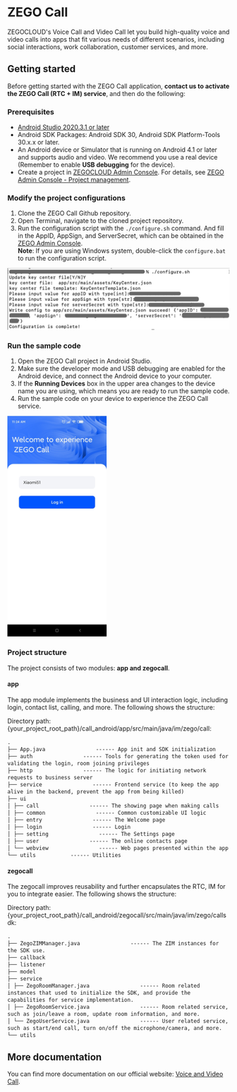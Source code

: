 # ZEGO Call

ZEGOCLOUD's Voice Call and Video Call let you build high-quality voice and video calls into apps that fit various needs of different scenarios, including social interactions, work collaboration, customer services, and more.

## Getting started 

Before getting started with the ZEGO Call application, **contact us to activate the ZEGO Call (RTC + IM) service**, and then do the following:

### Prerequisites

* [Android Studio 2020.3.1 or later](https://developer.android.com/studio)
* Android SDK Packages: Android SDK 30, Android SDK Platform-Tools 30.x.x or later.
* An Android device or Simulator that is running on Android 4.1 or later and supports audio and video. We recommend you use a real device (Remember to enable **USB debugging** for the device).
* Create a project in [ZEGOCLOUD Admin Console](https://console.zegocloud.com/). For details, see [ZEGO Admin Console - Project management](https://docs.zegocloud.com/article/1271).



### Modify the project configurations

1. Clone the ZEGO Call Github repository.
2. Open Terminal, navigate to the cloned project repository.
3. Run the configuration script with the `./configure.sh` command. And fill in the AppID, AppSign, and ServerSecret, which can be obtained in the [ZEGO Admin Console](https://console.zegocloud.com/).  
**Note**: If you are using Windows system, double-click the `configure.bat` to run the configuration script.   
<img width="700px" src="images/configure_android.png"/>

### Run the sample code

1. Open the ZEGO Call project in Android Studio.
2. Make sure the developer mode and USB debugging are enabled for the Android device, and connect the Android device to your computer.
3. If the **Running Devices** box in the upper area changes to the device name you are using, which means you are ready to run the sample code.  
4. Run the sample code on your device to experience the ZEGO Call service.  
<img height="500px" src="images/app_android.jpg"/>

### Project structure
The project consists of two modules: **app and zegocall**.

#### app
The app module implements the business and UI interaction logic, including login, contact list, calling, and more. The following shows the structure:

Directory path: 
{your_project_root_path}/call_android/app/src/main/java/im/zego/call:
```
.
├── App.java                ------ App init and SDK initialization
├── auth                ------ Tools for generating the token used for validating the login, room joining privileges 
├── http                ------ The logic for initiating network requests to business server
├── service                ------ Frontend service (to keep the app alive in the backend, prevent the app from being killed)
├── ui
│ ├── call                ------ The showing page when making calls
│ ├── common                ------ Common customizable UI logic
│ ├── entry                ------ The Welcome page
│ ├── login                ------ Login
│ ├── setting                ------ The Settings page
│ ├── user                ------ The online contacts page
│ └── webview                ------ Web pages presented within the app
└── utils           ------ Utilities
```

#### zegocall
The zegocall improves reusability and further encapsulates the RTC, IM for you to integrate easier. The following shows the structure:

Directory path: 
{your_project_root_path}/call_android/zegocall/src/main/java/im/zego/callsdk:

```
.
├── ZegoZIMManager.java                ------ The ZIM instances for the SDK use.
├── callback
├── listener
├── model
├── service
│ ├── ZegoRoomManager.java                ------ Room related instances that used to initialize the SDK, and provide the capabilities for service implementation.
│ ├── ZegoRoomService.java                ------ Room related service, such as join/leave a room, update room information, and more.
│ └── ZegoUserService.java                ------ User related service, such as start/end call, turn on/off the microphone/camera, and more.
└── utils
```

## More documentation
You can find more documentation on our official website: [Voice and Video Call](https://docs.zegocloud.com/article/13840).
